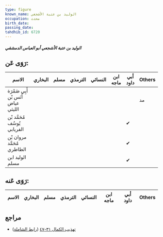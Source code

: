 ```yaml
---
type: figure
known_name: الوليد بن عتبة الأشجعي
occupation: محدث
birth_date:
passing_date:
tahdhib_id: 6720
---
```

##### الوليد بن عتبة الأشجعي أبو العباس الدمشقي

## رَوَى عَن:
| الاسم                               | البخاري | مسلم | الترمذي | النسائي | ابن ماجه | أبي داود | Others |
| ----------------------------------- | ------- | ---- | ------- | ------- | -------- | -------- | ------ |
| أَبِي ضَمْرَة أَنَس بْن عياض الليثي |         |      |         |         |          |          | مد     |
| مُحَمَّد بْن يُوسُف الفريابي        |         |      |         |         |          | ✔        |        |
| مروان بْن مُحَمَّد الطاطري          |         |      |         |         |          | ✔        |        |
| الوليد ابن مسلم                     |         |      |         |         |          | ✔        |        |
## رَوَى عَنه:
| الاسم | البخاري | مسلم | الترمذي | النسائي | ابن ماجه | أبي داود | Others |
| ----- | ------- | ---- | ------- | ------- | -------- | -------- | ------ |
## مراجع
- [تهذيب الكمال ٣١-٤٧](obsidian://open?vault=Tahdhib-al-Kamal&file=Figures/٦٧٢٠-الوليد%20بن%20عتبة%20الأشجعي%20أبو%20العباس%20الدمشقي) ([رابط الشاملة](https://shamela.ws/book/3722/16595))